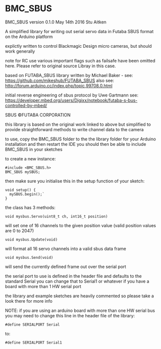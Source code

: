 # BMC_SBUS

BMC_SBUS version 0.1.0 
May 14th 2016 
Stu Aitken

A simplified library for writing out serial servo data in Futaba SBUS format on the Arduino platform

explictly written to control Blackmagic Design micro cameras, but should work generally

note for RC use various important flags such as failsafe have been omitted here. Please refer to original source Libray in this case.

based on FUTABA_SBUS library written by Michael Baker - see: https://github.com/mikeshub/FUTABA_SBUS
also see: http://forum.arduino.cc/index.php/topic,99708.0.html

initial reverse engineering of sbus protocol by Uwe Gartmann 
see: https://developer.mbed.org/users/Digixx/notebook/futaba-s-bus-controlled-by-mbed/

SBUS ©FUTABA CORPORATION 

this library is based on the original work linked to above but simplified to provide straightforward methods to write channel data to the camera

to use, copy the BMC_SBUS folder to the the library folder for your Arduino installation and then restart the IDE
you should then be able to include BMC_SBUS in your sketches

to create a new instance:

```
#include <BMC_SBUS.h>
BMC_SBUS mySBUS;
```

then make sure you initialise this in the setup function of your sketch:

```
void setup() {
  mySBUS.begin();`
}
```

the class has 3 methods:

`void mysbus.Servo(uint8_t ch, int16_t position)`

will set one of 16 channels to the given position value (valid position values are 0 to 2047)

`void mysbus.Update(void)`

will format all 16 servo channels into a valid sbus data frame

`void mysbus.Send(void)`

will send the currently defined frame out over the serial port

the serial port to use is defined in the header file and defaults to the standard Serial
you can change that to Serial1 or whatever if you have a board with more than 1 HW serial port

the library and example sketches are heavily commented so please take a look there for more info

NOTE: if you are using an arduino board with more than one HW serial bus you may need to change this line in the header file of the library:

`#define SERIALPORT Serial`

to:

`#define SERIALPORT Serial1`



